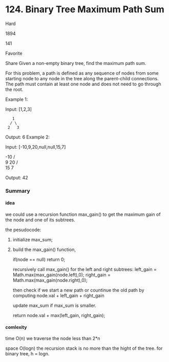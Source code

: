 # 124. Binary Tree Maximum Path Sum

Hard

1894

141

Favorite

Share
Given a non-empty binary tree, find the maximum path sum.

For this problem, a path is defined as any sequence of nodes from some starting node to any node in the tree along the parent-child connections. The path must contain at least one node and does not need to go through the root.

Example 1:

Input: [1,2,3]

       1
      / \
     2   3

Output: 6
Example 2:

Input: [-10,9,20,null,null,15,7]

   -10
   / \
  9  20
    /  \
   15   7

Output: 42

### Summary

#### idea

we could use a recursion function max_gain() to get the maximum gain of the node and one of its subtrees.

the pesudocode:

1. initialize max_sum;

2. build the max_gain() function, 

   if(node == null) return 0;
   
   recursively call max_gain() for the left and right subtrees:
       left_gain = Math.max(max_gain(node.left),0);
       right_gain = Math.max(max_gain(node.right),0);
       
   then check if we start a new path or countinue the old path by computing 
   node.val + left_gain + right_gain
   
   update max_sum if max_sum is smaller.
   
   return node.val + max(left_gain, right_gain);
   
   
#### comlexity

time O(n) we traverse the node less than 2*n

space O(logn) the recursion stack is no more than the hight of the tree. for binary tree, h = logn.
   
   
